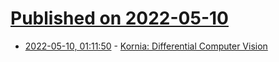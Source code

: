 # [Published on 2022-05-10](index.md)

* [2022-05-10, 01:11:50](https://news.ycombinator.com/item?id=31322136) - [Kornia: Differential Computer Vision](https://github.com/kornia/kornia)
